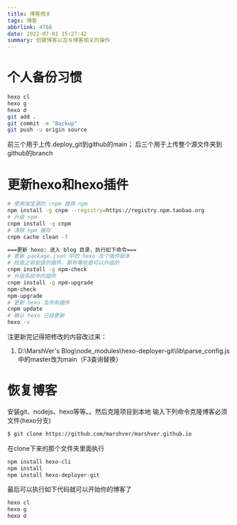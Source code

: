 ```yaml
---
title: 博客相关
tags: 博客
abbrlink: 4768
date: 2022-07-01 15:27:42
summary: 创建博客以及与博客相关的操作
---
```


# 个人备份习惯
```bash
hexo cl
hexo g
hexo d
git add .
git commit -m "Backup"
git push -u origin source
```
前三个用于上传.deploy_git到github的main；
后三个用于上传整个源文件夹到github的branch

# 更新hexo和hexo插件
```bash
# 使用淘宝源的 cnpm 替换 npm
npm install -g cnpm --registry=https://registry.npm.taobao.org
# 升级 npm
cnpm install -g cnpm     
# 清除 npm 缓存            
cnpm cache clean -f                

===更新 hexo: 进入 blog 目录，执行如下命令=== 
# 更新 package.json 中的 hexo 及个插件版本
# 检查之前安装的插件，都有哪些是可以升级的 
cnpm install -g npm-check
# 升级系统中的插件           
cnpm install -g npm-upgrade         
npm-check
npm-upgrade
# 更新 hexo 及所有插件
cnpm update
# 确认 hexo 已经更新
hexo -v
```
注更新完记得把修改的内容改过来：
1. D:\MarshVer's Blog\node_modules\hexo-deployer-git\lib\parse_config.js中的master改为main（F3查询替换）

# 恢复博客
安装git、nodejs、hexo等等。。然后克隆项目到本地
输入下列命令克隆博客必须文件(hexo分支)
```bash
$ git clone https://github.com/marshver/marshver.github.io
```
在clone下来的那个文件夹里面执行
```bash
npm install hexo-cli
npm install
npm install hexo-deployer-git
```
最后可以执行如下代码就可以开始你的博客了
```bash
hexo cl
hexo g
hexo d
```
